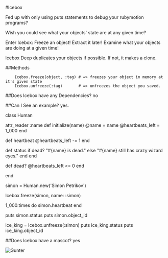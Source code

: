 #Icebox

Fed up with only using puts statements to debug your rubymotion programs?

Wish you could see what your objects' state are at any given time? 

Enter Icebox:  Freeze an object!  Extract it later!  Examine what your objects are doing at a given time! 

Icebox Deep duplicates your objects if possible. If not, it makes a clone.

##Methods

```
    Icebox.freeze(object, :tag) # => freezes your object in memory at it's given state
    Icebox.unfreeze(:tag)       # => unfreezes the object you saved.     
```

##Does Icebox have any Dependencies? 
no

##Can I See an example? 
yes.  

class Human

  attr_reader :name
  def initialize(name)
    @name = name
    @heartbeats_left = 1_000
  end

  def heartbeat
    @heartbeats_left -= 1
  end

  def status
    if dead?
      "#{name} is dead."
    else
      "#{name} still has crazy wizard eyes."
    end
  end

  def dead?
    @heartbeats_left <= 0
  end

end

simon = Human.new('Simon Petrikov')

Icebox.freeze(simon, name: :simon)

1_000.times do
  simon.heartbeat
end

puts simon.status
puts simon.object_id

ice_king = Icebox.unfreeze(:simon)
puts ice_king.status
puts ice_king.object_id


##Does Icebox have a mascot? 
yes 

![Gunter](http://img2.wikia.nocookie.net/__cb20121016040602/adventuretimewithfinnandjake/images/6/68/Gunter.png)
